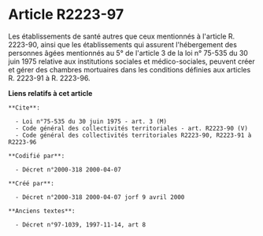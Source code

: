 # Article R2223-97

Les établissements de santé autres que ceux mentionnés à l'article R. 2223-90, ainsi que les établissements qui assurent
l'hébergement des personnes âgées mentionnés au 5° de l'article 3 de la loi n° 75-535 du 30 juin 1975 relative aux
institutions sociales et médico-sociales, peuvent créer et gérer des chambres mortuaires dans les conditions définies aux
articles R. 2223-91 à R. 2223-96.

**Liens relatifs à cet article**

	**Cite**:

	  - Loi n°75-535 du 30 juin 1975 - art. 3 (M)
	  - Code général des collectivités territoriales - art. R2223-90 (V)
	  - Code général des collectivités territoriales R2223-90, R2223-91 à R2223-96

	**Codifié par**:

	  - Décret n°2000-318 2000-04-07

	**Créé par**:

	  - Décret n°2000-318 2000-04-07 jorf 9 avril 2000

	**Anciens textes**:

	  - Décret n°97-1039, 1997-11-14, art 8
